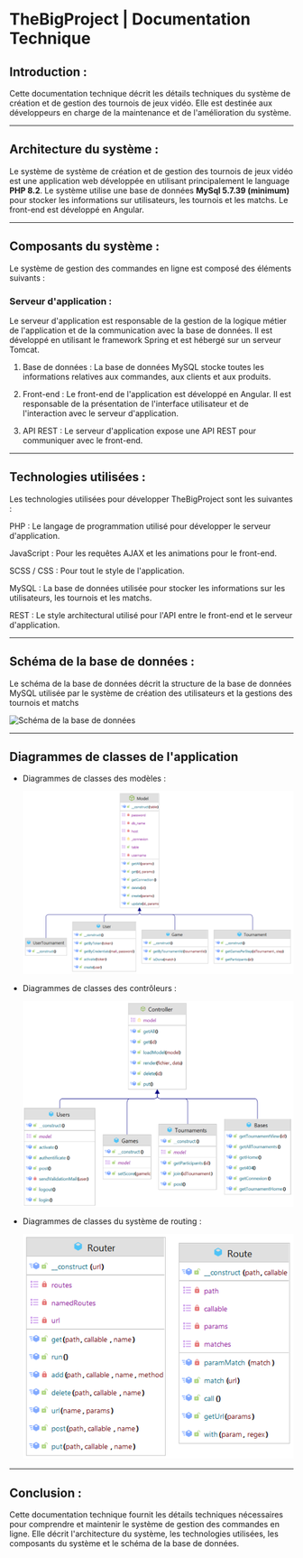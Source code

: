 # TheBigProject | Documentation Technique

## **Introduction :**
Cette documentation technique décrit les détails techniques du système de création et de gestion des tournois de jeux vidéo. Elle est destinée aux développeurs en charge de la maintenance et de l'amélioration du système.

---

## **Architecture du système :**
Le système de système de création et de gestion des tournois de jeux vidéo est une application web développée en utilisant principalement le language **PHP 8.2**. Le système utilise une base de données **MySql 5.7.39 (minimum)** pour stocker les informations sur utilisateurs, les tournois et les matchs. Le front-end est développé en Angular.

---

## **Composants du système :**
Le système de gestion des commandes en ligne est composé des éléments suivants :

### **Serveur d'application :**

Le serveur d'application est responsable de la gestion de la logique métier de l'application et de la communication avec la base de données. Il est développé en utilisant le framework Spring et est hébergé sur un serveur Tomcat.

1. Base de données : La base de données MySQL stocke toutes les informations relatives aux commandes, aux clients et aux produits.

2. Front-end : Le front-end de l'application est développé en Angular. Il est responsable de la présentation de l'interface utilisateur et de l'interaction avec le serveur d'application.

3. API REST : Le serveur d'application expose une API REST pour communiquer avec le front-end.

---

## **Technologies utilisées :**
Les technologies utilisées pour développer TheBigProject sont les suivantes :

PHP : Le langage de programmation utilisé pour développer le serveur d'application.

JavaScript : Pour les requêtes AJAX et les animations pour le front-end.

SCSS / CSS : Pour tout le style de l'application.

MySQL : La base de données utilisée pour stocker les informations sur les utilisateurs, les tournois et les matchs.

REST : Le style architectural utilisé pour l'API entre le front-end et le serveur d'application.

---

## **Schéma de la base de données :**
Le schéma de la base de données décrit la structure de la base de données MySQL utilisée par le système de création des utilisateurs et la gestions des tournois et matchs

![Schéma de la base de données](./sch%C3%A9ma%20bdd.png)

---

## **Diagrammes de classes de l'application**

- Diagrammes de classes des modèles :

    ![Diagramme de classes des contrôleurs](./Models.png)

- Diagrammes de classes des contrôleurs :

    ![Diagramme de classes des contrôleurs](./Controllers.png)


- Diagrammes de classes du système de routing :

    ![Diagramme de classes du système de routing](./Router.png)
---

## **Conclusion :**
Cette documentation technique fournit les détails techniques nécessaires pour comprendre et maintenir le système de gestion des commandes en ligne. Elle décrit l'architecture du système, les technologies utilisées, les composants du système et le schéma de la base de données.